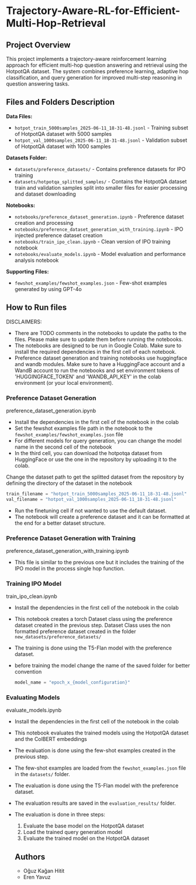 # Trajectory-Aware-RL-for-Efficient-Multi-Hop-Retrieval

## Project Overview

This project implements a trajectory-aware reinforcement learning approach for efficient multi-hop question answering and retrieval using the HotpotQA dataset. The system combines preference learning, adaptive hop classification, and query generation for improved multi-step reasoning in question answering tasks.

## Files and Folders Description

**Data Files:**

- `hotpot_train_5000samples_2025-06-11_18-31-48.jsonl` - Training subset of HotpotQA dataset with 5000 samples
- `hotpot_val_1000samples_2025-06-11_18-31-48.jsonl` - Validation subset of HotpotQA dataset with 1000 samples

**Datasets Folder:**


- `datasets/preference_datasets/` - Contains preference datasets for IPO training
- `datasets/hotpotqa_splitted_samples/` - Contains the HotpotQA dataset train and validation samples split into smaller files for easier processing and dataset downloading

**Notebooks:**

- `notebooks/preference_dataset_generation.ipynb` - Preference dataset creation and processing
- `notebooks/preference_dataset_generation_with_training.ipynb` - IPO injected preference dataset creation
- `notebooks/train_ipo_clean.ipynb` - Clean version of IPO training notebook
- `notebooks/evaluate_models.ipynb` - Model evaluation and performance analysis notebook



**Supporting Files:**

- `fewshot_examples/fewshot_examples.json` - Few-shot examples generated by using GPT-4o

## How to Run files

DISCLAIMERS: 
- There are TODO comments in the notebooks to update the paths to the files. Please make sure to update them before running the notebooks.
- The notebooks are designed to be run in Google Colab. Make sure to install the required dependencies in the first cell of each notebook.
- Preference dataset generation and training notebooks use huggingface and wandb modules. Make sure to have a HuggingFace account and a WandB account to run the notebooks and set environment tokens of 'HUGGINGFACE_TOKEN' and 'WANDB_API_KEY' in the colab environment (or your local environment).

### Preference Dataset Generation
preference_dataset_generation.ipynb

- Install the dependencies in the first cell of the notebook in the colab
- Set the fewshot examples file path in the notebook to the `fewshot_examples/fewshot_examples.json` file
- For different models for query generation, you can change the model name in the second cell of the notebook
- In the third cell, you can download the hotpotqa dataset from HuggingFace or use the one in the repository by uploading it to the colab.


Change the dataset path to get the splitted dataset from the repository by defining the directory of the dataset in the notebook

  ```python
  train_filename = "hotpot_train_5000samples_2025-06-11_18-31-48.jsonl"
  val_filename = "hotpot_val_1000samples_2025-06-11_18-31-48.jsonl"
  ```

- Run the finetuning cell if not wanted to use the default dataset.
- The notebook will create a preference dataset and it can be formatted at the end for a better dataset structure.

### Preference Dataset Generation with Training
preference_dataset_generation_with_training.ipynb

- This file is similar to the previous one but it includes the training of the IPO model in the process single hop function.

### Training IPO Model
train_ipo_clean.ipynb

- Install the dependencies in the first cell of the notebook in the colab
- This notebook creates a torch Dataset class using the preference dataset created in the previous step. Dataset Class uses the non formatted preference dataset created in the folder
  `new_datasets/preference_datasets/`
- The training is done using the T5-Flan model with the preference dataset.
- before training the model change the name of the saved folder for better convention

  ```python
  model_name = "epoch_x_{model_configuration}"
  ```


### Evaluating Models
evaluate_models.ipynb

- Install the dependencies in the first cell of the notebook in the colab
- This notebook evaluates the trained models using the HotpotQA dataset and the ColBERT embeddings
- The evaluation is done using the few-shot examples created in the previous step.
- The few-shot examples are loaded from the `fewshot_examples.json` file in the `datasets/` folder.
- The evaluation is done using the T5-Flan model with the preference dataset.
- The evaluation results are saved in the `evaluation_results/` folder.
- The evaluation is done in three steps:
  1. Evaluate the base model on the HotpotQA dataset
  2. Load the trained query generation model
  3. Evaluate the trained model on the HotpotQA dataset

  ## Authors

  - Oğuz Kağan Hitit
  - Eren Yavuz
